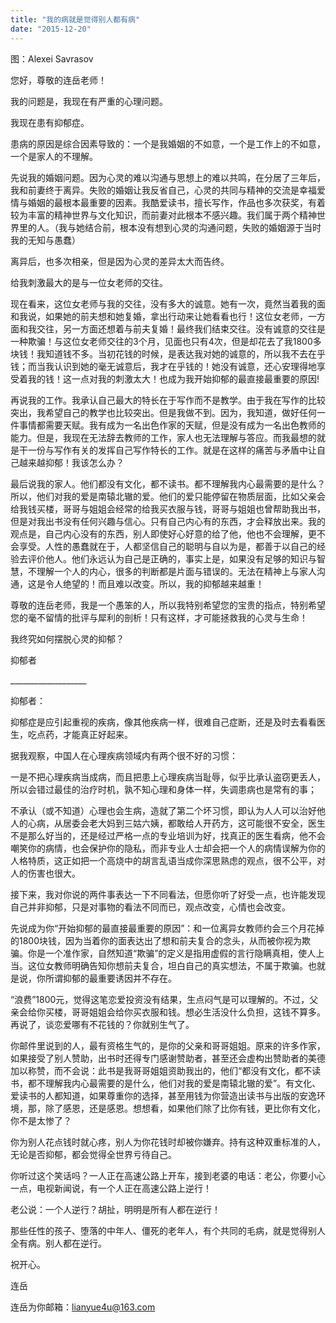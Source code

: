 ```yaml
---
title: "我的病就是觉得别人都有病"
date: "2015-12-20"
---
```


图：Alexei Savrasov

您好，尊敬的连岳老师！

我的问题是，我现在有严重的心理问题。

我现在患有抑郁症。

患病的原因是综合因素导致的：一个是我婚姻的不如意，一个是工作上的不如意，一个是家人的不理解。

先说我的婚姻问题。因为心灵的难以沟通与思想上的难以共鸣，在分居了三年后，我和前妻终于离异。失败的婚姻让我反省自己，心灵的共同与精神的交流是幸福爱情与婚姻的最根本最重要的因素。我酷爱读书，擅长写作，作品也多次获奖，有着较为丰富的精神世界与文化知识，而前妻对此根本不感兴趣。我们属于两个精神世界里的人。（我与她结合前，根本没有想到心灵的沟通问题，失败的婚姻源于当时我的无知与愚蠢）

离异后，也多次相亲，但是因为心灵的差异太大而告终。

给我刺激最大的是与一位女老师的交往。

现在看来，这位女老师与我的交往，没有多大的诚意。她有一次，竟然当着我的面和我说，如果她的前夫想和她复婚，拿出行动来让她看看也行！这位女老师，一方面和我交往，另一方面还想着与前夫复婚！最终我们结束交往。没有诚意的交往是一种欺骗！与这位女老师交往的3个月，见面也只有4次，但是却花去了我1800多块钱！我知道钱不多。当初花钱的时候，是表达我对她的诚意的，所以我不去在乎钱；而当我认识到她的毫无诚意后，我才在乎钱的！她没有诚意，还心安理得地享受着我的钱！这一点对我的刺激太大！也成为我开始抑郁的最直接最重要的原因!

再说我的工作。我承认自己最大的特长在于写作而不是教学。由于我在写作的比较突出，我希望自己的教学也比较突出。但是我做不到。因为，我知道，做好任何一件事情都需要天赋。我有成为一名出色作家的天赋，但是没有成为一名出色教师的能力。但是，我现在无法辞去教师的工作，家人也无法理解与答应。而我最想的就是干一份与写作有关的发挥自己写作特长的工作。就是在这样的痛苦与矛盾中让自己越来越抑郁！我该怎么办？

最后说我的家人。他们都没有文化，都不读书。都不理解我内心最需要的是什么？所以，他们对我的爱是南辕北辙的爱。他们的爱只能停留在物质层面，比如父亲会给我钱买楼，哥哥与姐姐会经常的给我买衣服与钱，哥哥与姐姐也曾帮助我出书，但是对我出书没有任何兴趣与信心。只有自己内心有的东西，才会释放出来。我的观点是，自己内心没有的东西，别人即使好心好意的给了他，他也不会理解，更不会享受。人性的愚蠢就在于，人都坚信自己的聪明与自以为是，都善于以自己的经验去评价他人。他们永远认为自己是正确的，事实上是，如果没有足够的知识与智慧，不理解一个人的内心，很多的判断都是片面与错误的。无法在精神上与家人沟通，这是令人绝望的！而且难以改变。所以，我的抑郁越来越重！

尊敬的连岳老师，我是一个愚笨的人，所以我特别希望您的宝贵的指点，特别希望您的毫不留情的批评与犀利的剖析！只有这样，才可能拯救我的心灵与生命！

我终究如何摆脱心灵的抑郁？

抑郁者

\_\_\_\_\_\_\_\_\_\_\_\_\_\_\_\_\_\_\_

抑郁者：

抑郁症是应引起重视的疾病，像其他疾病一样，很难自己症断，还是及时去看看医生，吃点药，才能真正好起来。

据我观察，中国人在心理疾病领域内有两个很不好的习惯：

一是不把心理疾病当成病，而且把患上心理疾病当耻辱，似乎比承认盗窃更丢人，所以会错过最佳的治疗时机，孰不知心理和身体一样，失调患病也是常有的事；

不承认（或不知道）心理也会生病，造就了第二个坏习惯，即认为人人可以治好他人的心病，从居委会老大妈到三姑六姨，都敢给人开药方，这可能很不安全，医生不是那么好当的，还是经过严格一点的专业培训为好，找真正的医生看病，他不会嘲笑你的病情，也会保护你的隐私，而非专业人士却会把一个人的病情误解为你的人格特质，这正如把一个高烧中的胡言乱语当成你深思熟虑的观点，很不公平，对人的伤害也很大。

接下来，我对你说的两件事表达一下不同看法，但愿你听了好受一点，也许能发现自己并非抑郁，只是对事物的看法不同而已，观点改变，心情也会改变。

先说成为你“开始抑郁的最直接最重要的原因”：和一位离异女教师约会三个月花掉的1800块钱，因为当着你的面表达出了想和前夫复合的念头，从而被你视为欺骗。你是一个准作家，自然知道“欺骗”的定义是指用虚假的言行隐瞒真相，使人上当。这位女教师明确告知你想前夫复合，坦白自己的真实想法，不属于欺骗。也就是说，你所谓抑郁的最重要诱因并不存在。

“浪费”1800元，觉得这笔恋爱投资没有结果，生点闷气是可以理解的。不过，父亲会给你买楼，哥哥姐姐会给你买衣服和钱。想必生活没什么负担，这钱不算多。再说了，谈恋爱哪有不花钱的？你就别生气了。

你邮件里说到的人，最有资格生气的，是你的父亲和哥哥姐姐。原来的许多作家，如果接受了别人赞助，出书时还得专门感谢赞助者，甚至还会虚构出赞助者的美德加以称赞，而不会说：此书是我哥哥姐姐资助我出的，他们“都没有文化，都不读书，都不理解我内心最需要的是什么，他们对我的爱是南辕北辙的爱”。有文化、爱读书的人都知道，如果尊重你的选择，甚至用钱为你营造出读书与出版的安逸环境，那，除了感恩，还是感恩。想想看，如果他们除了比你有钱，更比你有文化，你不是太惨了？

你为别人花点钱时就心疼，别人为你花钱时却被你嫌弃。持有这种双重标准的人，无论是否抑郁，都会觉得全世界亏待自己。

你听过这个笑话吗？一人正在高速公路上开车，接到老婆的电话：老公，你要小心一点，电视新闻说，有一个人正在高速公路上逆行！

老公说：一个人逆行？胡扯，明明是所有人都在逆行！

那些任性的孩子、堕落的中年人、僵死的老年人，有个共同的毛病，就是觉得别人全有病。别人都在逆行。

祝开心。

连岳

连岳为你邮箱：lianyue4u@163.com
